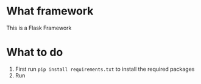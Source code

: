 # What framework
This is a Flask Framework
# What to do
1. First run ```pip install requirements.txt``` to install the required packages 
2. Run 
